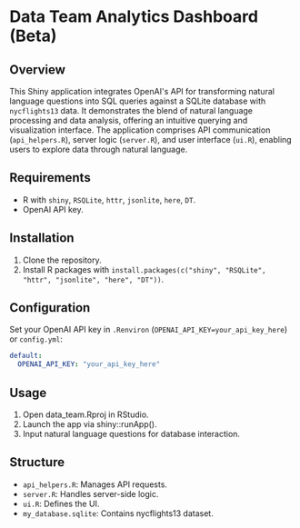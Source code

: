 # Data Team Analytics Dashboard (Beta)

## Overview

This Shiny application integrates OpenAI's API for transforming natural language questions into SQL queries against a SQLite database with `nycflights13` data. It demonstrates the blend of natural language processing and data analysis, offering an intuitive querying and visualization interface. The application comprises API communication (`api_helpers.R`), server logic (`server.R`), and user interface (`ui.R`), enabling users to explore data through natural language.

## Requirements

- R with `shiny`, `RSQLite`, `httr`, `jsonlite`, `here`, `DT`.
- OpenAI API key.

## Installation

1. Clone the repository.
2. Install R packages with `install.packages(c("shiny", "RSQLite", "httr", "jsonlite", "here", "DT"))`.

## Configuration

Set your OpenAI API key in `.Renviron` (`OPENAI_API_KEY=your_api_key_here`) or `config.yml`:

```yaml
default:
  OPENAI_API_KEY: "your_api_key_here"
```

## Usage

1. Open data_team.Rproj in RStudio.
2. Launch the app via shiny::runApp().
3. Input natural language questions for database interaction.

## Structure
- `api_helpers.R`: Manages API requests.
- `server.R`: Handles server-side logic.
- `ui.R`: Defines the UI.
- `my_database.sqlite`: Contains nycflights13 dataset.
